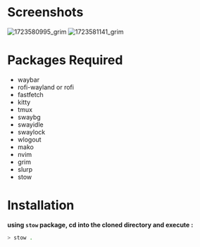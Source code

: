 # Screenshots
![1723580995_grim](https://github.com/user-attachments/assets/ff56aab7-c1c0-49fb-91cb-fddd4ca0ca1d)
![1723581141_grim](https://github.com/user-attachments/assets/10e11a81-1ee2-4501-a2f4-6300590c992b)

# Packages Required
- waybar
- rofi-wayland or rofi
-  fastfetch
- kitty
- tmux
- swaybg
- swayidle
- swaylock
- wlogout
- mako
- nvim
- grim
- slurp
- stow

# Installation
**using `stow` package, cd into the cloned directory and execute :**
```bash
> stow .
```
